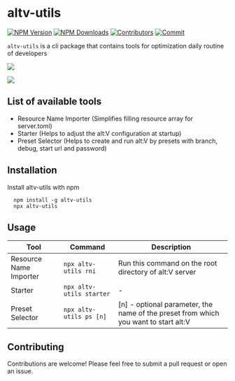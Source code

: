 # altv-utils

[![NPM Version](https://img.shields.io/npm/v/altv-utils.svg)](https://www.npmjs.com/package/altv-utils)
[![NPM Downloads](https://img.shields.io/npm/dt/altv-utils.svg)](https://www.npmjs.com/package/altv-utils)
[![Contributors](https://img.shields.io/github/contributors/litolax/altv-utils.svg)](https://github.com/litolax/altv-utils/graphs/contributors)
[![Commit](https://img.shields.io/github/last-commit/litolax/altv-utils.svg)](https://github.com/litolax/altv-utils/commits/master)

`altv-utils` is a cli package that contains tools for optimization daily routine of developers

![](https://i.imgur.com/ibjmgyu.png)

![](https://i.imgur.com/dWrxi2O.png)

## List of available tools

- Resource Name Importer (Simplifies filling resource array for server.toml)
- Starter (Helps to adjust the alt:V configuration at startup)
- Preset Selector (Helps to create and run alt:V by presets with branch, debug, start url and password)

## Installation

Install altv-utils with npm

```
  npm install -g altv-utils
  npx altv-utils
```

## Usage

| Tool                   | Command                  | Description                                                                         |
| ---------------------- | -------------------------| ----------------------------------------------------------------------------------- |
| Resource Name Importer | `npx altv-utils rni`     | Run this command on the root directory of alt:V server                              |
| Starter                | `npx altv-utils starter` | -                                                                                   |
| Preset Selector        | `npx altv-utils ps [n]`  | [n] - optional parameter, the name of the preset from which you want to start alt:V |

## Contributing

Contributions are welcome! Please feel free to submit a pull request or open an issue.
